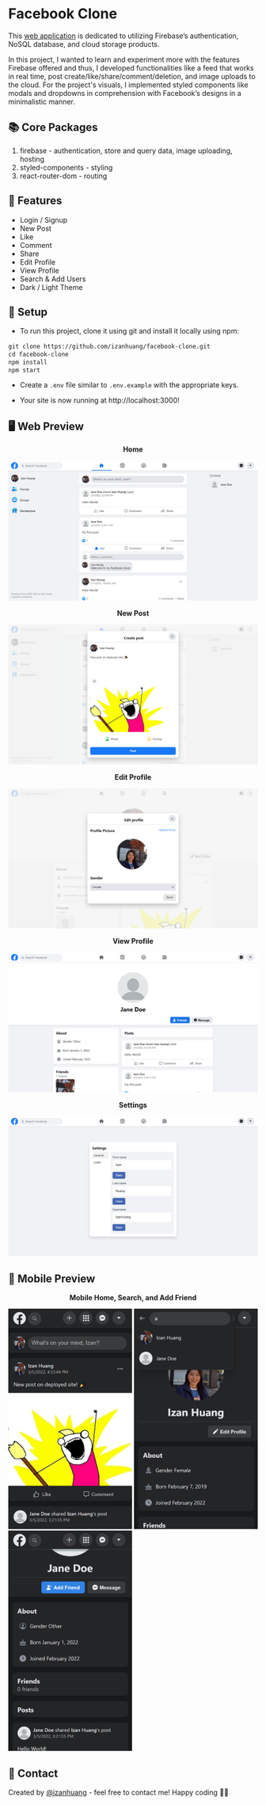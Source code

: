 # Facebook Clone

This [web application](https://facebook-clone-53d9e.firebaseapp.com/) is dedicated to utilizing Firebase’s authentication, NoSQL database, and cloud storage products.

In this project, I wanted to learn and experiment more with the features Firebase offered and thus, I developed functionalities like a feed that works in real time, post create/like/share/comment/deletion, and image uploads to the cloud. For the project's visuals, I implemented styled components like modals and dropdowns in comprehension with Facebook’s designs  in a minimalistic manner.

## 📚 Core Packages

1. firebase - authentication, store and query data, image uploading, hosting
2. styled-components - styling
3. react-router-dom - routing

## 🔧 Features

- Login / Signup
- New Post
- Like
- Comment
- Share
- Edit Profile
- View Profile
- Search & Add Users
- Dark / Light Theme

## 🚀 Setup

- To run this project, clone it using git and install it locally using npm:

```
git clone https://github.com/izanhuang/facebook-clone.git
cd facebook-clone
npm install
npm start
```

- Create a `.env` file similar to `.env.example` with the appropriate keys.

- Your site is now running at http://localhost:3000!

## 🖥️ Web Preview

<p align="center"><b>Home</b></p>

![Home](screenshots/home.png)

<p align="center"><b>New Post</b></p>

![New Post](/screenshots/new_post.png)

<p align="center"><b>Edit Profile</b></p>

![Edit Profile](/screenshots/edit_profile.png)

<p align="center"><b>View Profile</b></p>

![View Profile](/screenshots/view_profile.png)

<p align="center"><b>Settings</b></p>

![Edit Profile Name](/screenshots/edit_profile_name.png)

## 📱 Mobile Preview

<p align="center"><b>Mobile Home, Search, and Add Friend</b></p>

<p float="left">
  <img src="/screenshots/mobile_home.png" alt="mobile home" width="250" />
  <img src="/screenshots/mobile_search.png" alt="search on mobile" width="250" /> 
  <img src="/screenshots/mobile_add_friend.png" alt="add friend on mobile" width="250" /> 
</p>

## 📧 Contact

Created by [@izanhuang](https://www.linkedin.com/in/izanhuang/) - feel free to contact me!
Happy coding 🎉🙌
